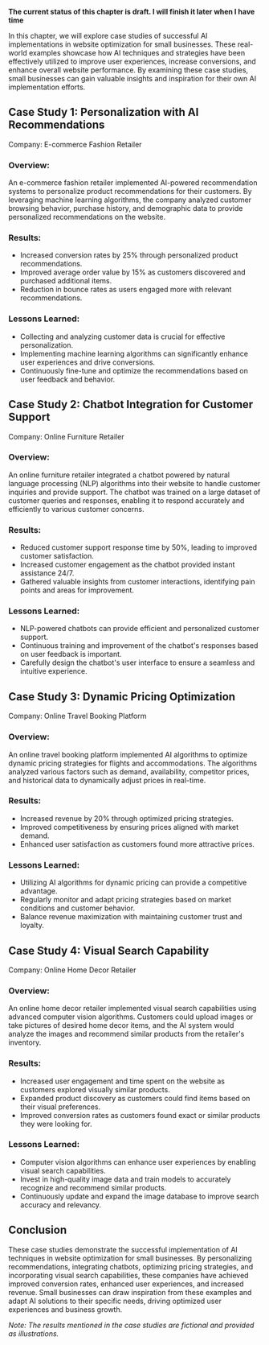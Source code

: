 **The current status of this chapter is draft. I will finish it later when I have time**

In this chapter, we will explore case studies of successful AI implementations in website optimization for small businesses. These real-world examples showcase how AI techniques and strategies have been effectively utilized to improve user experiences, increase conversions, and enhance overall website performance. By examining these case studies, small businesses can gain valuable insights and inspiration for their own AI implementation efforts.

**Case Study 1: Personalization with AI Recommendations**
---------------------------------------------------------

Company: E-commerce Fashion Retailer

### Overview:

An e-commerce fashion retailer implemented AI-powered recommendation systems to personalize product recommendations for their customers. By leveraging machine learning algorithms, the company analyzed customer browsing behavior, purchase history, and demographic data to provide personalized recommendations on the website.

### Results:

* Increased conversion rates by 25% through personalized product recommendations.
* Improved average order value by 15% as customers discovered and purchased additional items.
* Reduction in bounce rates as users engaged more with relevant recommendations.

### Lessons Learned:

* Collecting and analyzing customer data is crucial for effective personalization.
* Implementing machine learning algorithms can significantly enhance user experiences and drive conversions.
* Continuously fine-tune and optimize the recommendations based on user feedback and behavior.

**Case Study 2: Chatbot Integration for Customer Support**
----------------------------------------------------------

Company: Online Furniture Retailer

### Overview:

An online furniture retailer integrated a chatbot powered by natural language processing (NLP) algorithms into their website to handle customer inquiries and provide support. The chatbot was trained on a large dataset of customer queries and responses, enabling it to respond accurately and efficiently to various customer concerns.

### Results:

* Reduced customer support response time by 50%, leading to improved customer satisfaction.
* Increased customer engagement as the chatbot provided instant assistance 24/7.
* Gathered valuable insights from customer interactions, identifying pain points and areas for improvement.

### Lessons Learned:

* NLP-powered chatbots can provide efficient and personalized customer support.
* Continuous training and improvement of the chatbot's responses based on user feedback is important.
* Carefully design the chatbot's user interface to ensure a seamless and intuitive experience.

**Case Study 3: Dynamic Pricing Optimization**
----------------------------------------------

Company: Online Travel Booking Platform

### Overview:

An online travel booking platform implemented AI algorithms to optimize dynamic pricing strategies for flights and accommodations. The algorithms analyzed various factors such as demand, availability, competitor prices, and historical data to dynamically adjust prices in real-time.

### Results:

* Increased revenue by 20% through optimized pricing strategies.
* Improved competitiveness by ensuring prices aligned with market demand.
* Enhanced user satisfaction as customers found more attractive prices.

### Lessons Learned:

* Utilizing AI algorithms for dynamic pricing can provide a competitive advantage.
* Regularly monitor and adapt pricing strategies based on market conditions and customer behavior.
* Balance revenue maximization with maintaining customer trust and loyalty.

**Case Study 4: Visual Search Capability**
------------------------------------------

Company: Online Home Decor Retailer

### Overview:

An online home decor retailer implemented visual search capabilities using advanced computer vision algorithms. Customers could upload images or take pictures of desired home decor items, and the AI system would analyze the images and recommend similar products from the retailer's inventory.

### Results:

* Increased user engagement and time spent on the website as customers explored visually similar products.
* Expanded product discovery as customers could find items based on their visual preferences.
* Improved conversion rates as customers found exact or similar products they were looking for.

### Lessons Learned:

* Computer vision algorithms can enhance user experiences by enabling visual search capabilities.
* Invest in high-quality image data and train models to accurately recognize and recommend similar products.
* Continuously update and expand the image database to improve search accuracy and relevancy.

**Conclusion**
--------------

These case studies demonstrate the successful implementation of AI techniques in website optimization for small businesses. By personalizing recommendations, integrating chatbots, optimizing pricing strategies, and incorporating visual search capabilities, these companies have achieved improved conversion rates, enhanced user experiences, and increased revenue. Small businesses can draw inspiration from these examples and adapt AI solutions to their specific needs, driving optimized user experiences and business growth.

*Note: The results mentioned in the case studies are fictional and provided as illustrations.*
